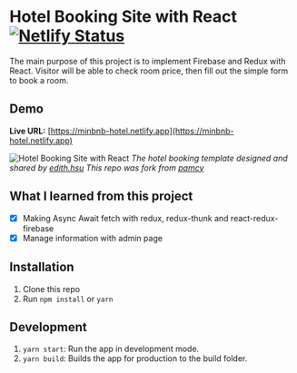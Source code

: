 # Hotel Booking Site with React [![Netlify Status](https://api.netlify.com/api/v1/badges/d92bb97a-1ba9-49f4-b44b-96fbaa1273f4/deploy-status)](https://app.netlify.com/sites/minbnb-hotel/deploys)

The main purpose of this project is to implement Firebase and Redux with React. Visitor will be able to check room price, then fill out the simple form to book a room.

## Demo

**Live URL:** [https://minbnb-hotel.netlify.app](https://minbnb-hotel.netlify.app)

![Hotel Booking Site with React](https://res.cloudinary.com/pamcy/image/upload/v1570325673/coding/react-hotel-booking.png)
_The hotel booking template designed and shared by [edith.hsu](https://z7x2c0v0b8.github.io/the_f2e_2nd/hotel_reservation.html)_
_This repo was fork from [pamcy](https://github.com/pamcy/React-Hotel-Booking-Ajax)_

## What I learned from this project

- [x] Making Async Await fetch with redux, redux-thunk and react-redux-firebase
- [x] Manage information with admin page

## Installation

1. Clone this repo
2. Run `npm install` or `yarn`

## Development

1. `yarn start`: Run the app in development mode.
2. `yarn build`: Builds the app for production to the build folder.
